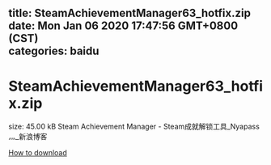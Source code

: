 
title: SteamAchievementManager63_hotfix.zip
date: Mon Jan 06 2020 17:47:56 GMT+0800 (CST)    
categories: baidu
---

# SteamAchievementManager63_hotfix.zip
size: 45.00 kB
 Steam Achievement Manager - Steam成就解锁工具_Nyapass灬_新浪博客
 

[How to download](https://bpcam.bemobtrk.com/go/2ceec3aa-1ca2-46d6-b9ff-aaa5c184517c?jno=1079)